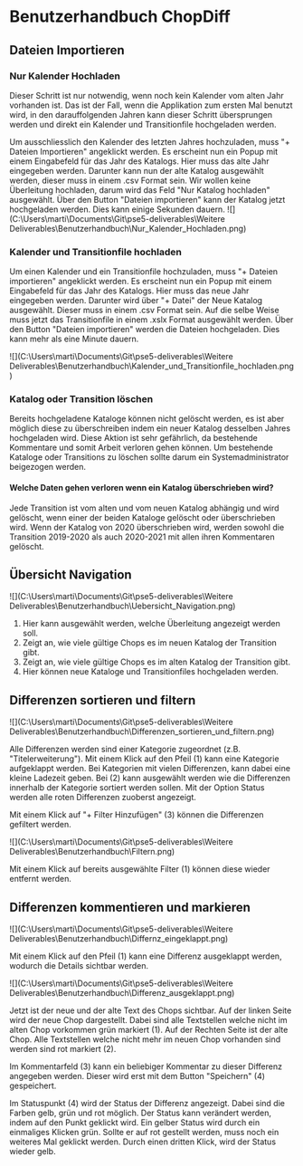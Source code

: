# Benutzerhandbuch ChopDiff

## Dateien Importieren

### Nur Kalender Hochladen
Dieser Schritt ist nur notwendig, wenn noch kein Kalender vom alten Jahr vorhanden ist. Das ist der Fall, wenn die Applikation zum ersten Mal benutzt wird, in den darauffolgenden Jahren kann dieser Schritt übersprungen werden und direkt ein Kalender und Transitionfile hochgeladen werden.

Um ausschliesslich den Kalender des letzten Jahres hochzuladen, muss "+ Dateien Importieren" angeklickt werden. Es erscheint nun ein Popup mit einem Eingabefeld für das Jahr des Katalogs. Hier muss das alte Jahr eingegeben werden. Darunter kann nun der alte Katalog ausgewählt werden, dieser muss in einem .csv Format sein. Wir wollen keine Überleitung hochladen, darum wird das Feld "Nur Katalog hochladen" ausgewählt. Über den Button "Dateien importieren" kann der Katalog jetzt hochgeladen werden. Dies kann einige Sekunden dauern.
![](C:\Users\marti\Documents\Git\pse5-deliverables\Weitere Deliverables\Benutzerhandbuch\Nur_Kalender_Hochladen.png)

### Kalender und Transitionfile hochladen

Um einen Kalender und ein Transitionfile hochzuladen, muss "+ Dateien importieren" angeklickt werden. Es erscheint nun ein Popup mit einem Eingabefeld für das Jahr des Katalogs. Hier muss das neue Jahr eingegeben werden. Darunter wird über "+ Datei" der Neue Katalog ausgewählt. Dieser muss in einem .csv Format sein. Auf die selbe Weise muss jetzt das Transitionfile in einem .xslx Format ausgewählt werden. Über den Button "Dateien importieren" werden die Dateien hochgeladen. Dies kann mehr als eine Minute dauern.

![](C:\Users\marti\Documents\Git\pse5-deliverables\Weitere Deliverables\Benutzerhandbuch\Kalender_und_Transitionfile_hochladen.png)

### Katalog oder Transition löschen

Bereits hochgeladene Kataloge können nicht gelöscht werden, es ist aber möglich diese zu überschreiben indem ein neuer Katalog desselben Jahres hochgeladen wird. Diese Aktion ist sehr gefährlich, da bestehende Kommentare und somit Arbeit verloren gehen können. Um bestehende Kataloge oder Transitions zu löschen sollte darum ein Systemadministrator beigezogen werden.

#### Welche Daten gehen verloren wenn ein Katalog überschrieben wird?

Jede Transition ist vom alten und vom neuen Katalog abhängig und wird gelöscht, wenn einer der beiden Kataloge gelöscht oder überschrieben wird. Wenn der Katalog von 2020 überschrieben wird, werden sowohl die Transition 2019-2020 als auch 2020-2021 mit allen ihren Kommentaren gelöscht.

## Übersicht Navigation

![](C:\Users\marti\Documents\Git\pse5-deliverables\Weitere Deliverables\Benutzerhandbuch\Uebersicht_Navigation.png)

1. Hier kann ausgewählt werden, welche Überleitung angezeigt werden soll.
2. Zeigt an, wie viele gültige Chops es im neuen Katalog der Transition gibt.
3. Zeigt an, wie viele gültige Chops es im alten Katalog der Transition gibt.
4. Hier können neue Kataloge und Transitionfiles hochgeladen werden.

## Differenzen sortieren und filtern

![](C:\Users\marti\Documents\Git\pse5-deliverables\Weitere Deliverables\Benutzerhandbuch\Differenzen_sortieren_und_filtern.png)

Alle Differenzen werden sind einer Kategorie zugeordnet (z.B. "Titelerweiterung"). Mit einem Klick auf den Pfeil (1) kann eine Kategorie aufgeklappt werden. Bei Kategorien mit vielen Differenzen, kann dabei eine kleine Ladezeit geben. Bei (2) kann ausgewählt werden wie die Differenzen innerhalb der Kategorie sortiert werden sollen. Mit der Option Status werden alle roten Differenzen zuoberst angezeigt.

Mit einem Klick auf "+ Filter Hinzufügen" (3) können die Differenzen gefiltert werden. 

![](C:\Users\marti\Documents\Git\pse5-deliverables\Weitere Deliverables\Benutzerhandbuch\Filtern.png)

Mit einem Klick auf bereits ausgewählte Filter (1) können diese wieder entfernt werden.

## Differenzen kommentieren und markieren

![](C:\Users\marti\Documents\Git\pse5-deliverables\Weitere Deliverables\Benutzerhandbuch\Differnz_eingeklappt.png)



Mit einem Klick auf den Pfeil (1) kann eine Differenz ausgeklappt werden, wodurch die Details sichtbar werden.

![](C:\Users\marti\Documents\Git\pse5-deliverables\Weitere Deliverables\Benutzerhandbuch\Differenz_ausgeklappt.png)

Jetzt ist der neue und der alte Text des Chops sichtbar. Auf der linken Seite wird der neue Chop dargestellt. Dabei sind alle Textstellen welche nicht im alten Chop vorkommen grün markiert (1). Auf der Rechten Seite ist der alte Chop. Alle Textstellen welche nicht mehr im neuen Chop vorhanden sind werden sind rot markiert (2).

Im Kommentarfeld (3) kann ein beliebiger Kommentar zu dieser Differenz angegeben werden. Dieser wird erst mit dem Button "Speichern" (4) gespeichert. 

Im Statuspunkt (4) wird der Status der Differenz angezeigt. Dabei sind die Farben gelb, grün und rot möglich. Der Status kann verändert werden, indem auf den Punkt geklickt wird. Ein gelber Status wird durch ein einmaliges Klicken grün. Sollte er auf rot gestellt werden, muss noch ein weiteres Mal geklickt werden. Durch einen dritten Klick, wird der Status wieder gelb.